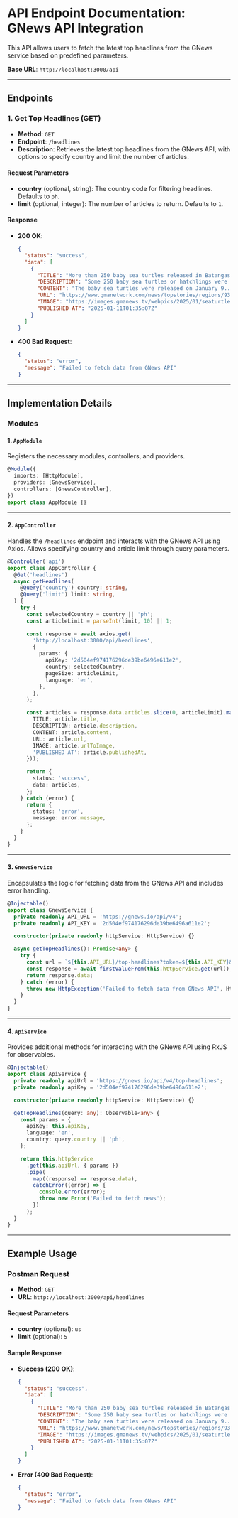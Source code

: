 # API Endpoint Documentation: GNews API Integration

This API allows users to fetch the latest top headlines from the GNews service based on predefined parameters.

**Base URL**: `http://localhost:3000/api`

---

## Endpoints

### **1. Get Top Headlines (GET)**
- **Method**: `GET`
- **Endpoint**: `/headlines`
- **Description**: Retrieves the latest top headlines from the GNews API, with options to specify country and limit the number of articles.

#### **Request Parameters**
- **country** (optional, string): The country code for filtering headlines. Defaults to `ph`.
- **limit** (optional, integer): The number of articles to return. Defaults to `1`.

#### **Response**

- **200 OK**:
    ```json
    {
      "status": "success",
      "data": [
        {
          "TITLE": "More than 250 baby sea turtles released in Batangas and Quezon",
          "DESCRIPTION": "Some 250 baby sea turtles or hatchlings were released into the waters...",
          "CONTENT": "The baby sea turtles were released on January 9...",
          "URL": "https://www.gmanetwork.com/news/topstories/regions/932546/more-than-250-baby-sea-turtles-released...",
          "IMAGE": "https://images.gmanews.tv/webpics/2025/01/seaturtles_2025_01_11_09_13_40.jpg",
          "PUBLISHED AT": "2025-01-11T01:35:07Z"
        }
      ]
    }
    ```

- **400 Bad Request**:
    ```json
    {
      "status": "error",
      "message": "Failed to fetch data from GNews API"
    }
    ```

---

## Implementation Details

### **Modules**

#### 1. `AppModule`
Registers the necessary modules, controllers, and providers.

```typescript
@Module({
  imports: [HttpModule],
  providers: [GnewsService],
  controllers: [GnewsController],
})
export class AppModule {}
```

---

#### 2. `AppController`
Handles the `/headlines` endpoint and interacts with the GNews API using Axios. Allows specifying country and article limit through query parameters.

```typescript
@Controller('api')
export class AppController {
  @Get('headlines')
  async getHeadlines(
    @Query('country') country: string, 
    @Query('limit') limit: string,
  ) {
    try {
      const selectedCountry = country || 'ph'; 
      const articleLimit = parseInt(limit, 10) || 1; 

      const response = await axios.get(
        'http://localhost:3000/api/headlines', 
        {
          params: {
            apiKey: '2d504ef974176296de39be6496a611e2', 
            country: selectedCountry, 
            pageSize: articleLimit, 
            language: 'en', 
          },
        },
      );

      const articles = response.data.articles.slice(0, articleLimit).map((article: any) => ({
        TITLE: article.title,
        DESCRIPTION: article.description,
        CONTENT: article.content,
        URL: article.url,
        IMAGE: article.urlToImage,
        'PUBLISHED AT': article.publishedAt,
      }));

      return {
        status: 'success',
        data: articles,
      };
    } catch (error) {
      return {
        status: 'error',
        message: error.message,
      };
    }
  }
}
```

---

#### 3. `GnewsService`
Encapsulates the logic for fetching data from the GNews API and includes error handling.

```typescript
@Injectable()
export class GnewsService {
  private readonly API_URL = 'https://gnews.io/api/v4';
  private readonly API_KEY = '2d504ef974176296de39be6496a611e2';

  constructor(private readonly httpService: HttpService) {}

  async getTopHeadlines(): Promise<any> {
    try {
      const url = `${this.API_URL}/top-headlines?token=${this.API_KEY}&lang=en`;
      const response = await firstValueFrom(this.httpService.get(url));
      return response.data;
    } catch (error) {
      throw new HttpException('Failed to fetch data from GNews API', HttpStatus.BAD_REQUEST);
    }
  }
}
```

---

#### 4. `ApiService`
Provides additional methods for interacting with the GNews API using RxJS for observables.

```typescript
@Injectable()
export class ApiService {
  private readonly apiUrl = 'https://gnews.io/api/v4/top-headlines';
  private readonly apiKey = '2d504ef974176296de39be6496a611e2';

  constructor(private readonly httpService: HttpService) {}

  getTopHeadlines(query: any): Observable<any> {
    const params = {
      apiKey: this.apiKey,
      language: 'en',
      country: query.country || 'ph', 
    };

    return this.httpService
      .get(this.apiUrl, { params })
      .pipe(
        map((response) => response.data),
        catchError((error) => {
          console.error(error);
          throw new Error('Failed to fetch news');
        })
      );
  }
}
```

---

## Example Usage

### **Postman Request**

- **Method**: `GET`
- **URL**: `http://localhost:3000/api/headlines`

#### **Request Parameters**
- **country** (optional): `us`
- **limit** (optional): `5`

#### **Sample Response**
- **Success (200 OK)**:
    ```json
    {
      "status": "success",
      "data": [
        {
          "TITLE": "More than 250 baby sea turtles released in Batangas and Quezon",
          "DESCRIPTION": "Some 250 baby sea turtles or hatchlings were released into the waters...",
          "CONTENT": "The baby sea turtles were released on January 9...",
          "URL": "https://www.gmanetwork.com/news/topstories/regions/932546/more-than-250-baby-sea-turtles-released...",
          "IMAGE": "https://images.gmanews.tv/webpics/2025/01/seaturtles_2025_01_11_09_13_40.jpg",
          "PUBLISHED AT": "2025-01-11T01:35:07Z"
        }
      ]
    }
    ```

- **Error (400 Bad Request)**:
    ```json
    {
      "status": "error",
      "message": "Failed to fetch data from GNews API"
    }
    ```
